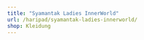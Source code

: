 ```yaml
---
title: "Syamantak Ladies InnerWorld"
url: /haripad/syamantak-ladies-innerworld/
shop: Kleidung
---
```

